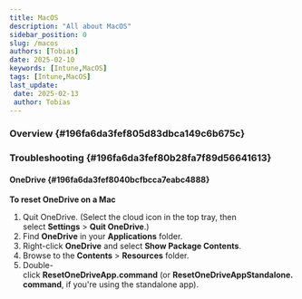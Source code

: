 ```yaml
---
title: MacOS
description: "All about MacOS"
sidebar_position: 0
slug: /macos
authors: [Tobias]
date: 2025-02-10
keywords: [Intune,MacOS]
tags: [Intune,MacOS]
last_update: 
 date: 2025-02-13
 author: Tobias
---
```




### Overview {#196fa6da3fef805d83dbca149c6b675c}


### Troubleshooting {#196fa6da3fef80b28fa7f89d56641613}


#### OneDrive {#196fa6da3fef8040bcfbcca7eabc4888}


**To reset OneDrive on a Mac**
1. Quit OneDrive. (Select the cloud icon in the top tray, then select **Settings** &gt; **Quit OneDrive**.)
2. Find **OneDrive** in your **Applications** folder.
3. Right-click **OneDrive** and select **Show Package Contents**.
4. Browse to the **Contents** &gt; **Resources** folder.
5. Double-click **ResetOneDriveApp.command** (or **ResetOneDriveAppStandalone.command**, if you're using the standalone app).

